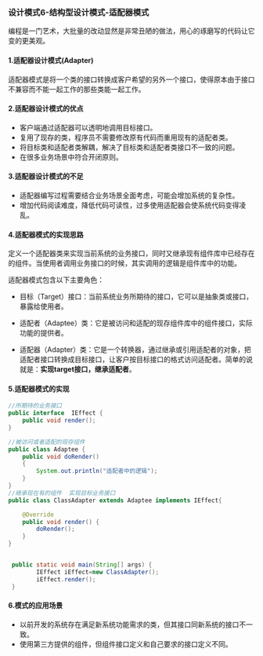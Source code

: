 ### 设计模式6-结构型设计模式-适配器模式

编程是一门艺术，大批量的改动显然是非常丑陋的做法，用心的琢磨写的代码让它变的更美观。

#### 1.适配器设计模式(Adapter)

适配器模式是将一个类的接口转换成客户希望的另外一个接口，使得原本由于接口不兼容而不能一起工作的那些类能一起工作。



#### 2.适配器设计模式的优点

- 客户端通过适配器可以透明地调用目标接口。
- 复用了现存的类，程序员不需要修改原有代码而重用现有的适配者类。
- 将目标类和适配者类解耦，解决了目标类和适配者类接口不一致的问题。
- 在很多业务场景中符合开闭原则。



#### 3.适配器设计模式的不足

- 适配器编写过程需要结合业务场景全面考虑，可能会增加系统的复杂性。
- 增加代码阅读难度，降低代码可读性，过多使用适配器会使系统代码变得凌乱。



#### 4.适配器模式的实现思路

定义一个适配器类来实现当前系统的业务接口，同时又继承现有组件库中已经存在的组件。当使用者调用业务接口的时候，其实调用的逻辑是组件库中的功能。

适配器模式包含以下主要角色：

* 目标（Target）接口：当前系统业务所期待的接口，它可以是抽象类或接口，暴露给使用者。

* 适配者（Adaptee）类：它是被访问和适配的现存组件库中的组件接口，实际功能的提供者。

* 适配器（Adapter）类：它是一个转换器，通过继承或引用适配者的对象，把适配者接口转换成目标接口，让客户按目标接口的格式访问适配者。简单的说就是：**实现target接口，继承适配者**。



#### 5.适配器模式的实现

```java
//所期待的业务接口
public interface  IEffect {
    public void render();
}

//被访问或者适配的现存组件
public class Adaptee {
    public void doRender()
    {
        System.out.println("适配者中的逻辑");
    }
}
//继承现在有的组件  实现目标业务接口
public class ClassAdapter extends Adaptee implements IEffect{

    @Override
    public void render() {
        doRender();
    }
}


 public static void main(String[] args) {
        IEffect iEffect=new ClassAdapter();
        iEffect.render();
 }


```



#### 6.模式的应用场景

- 以前开发的系统存在满足新系统功能需求的类，但其接口同新系统的接口不一致。
- 使用第三方提供的组件，但组件接口定义和自己要求的接口定义不同。